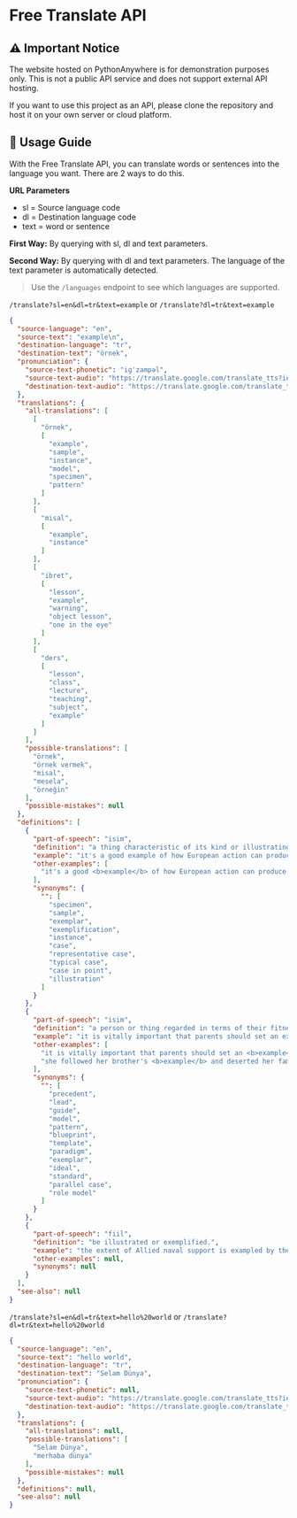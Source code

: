 # Free Translate API

## ⚠️ Important Notice

The website hosted on PythonAnywhere is for demonstration purposes only. This is not a public API service and does not support external API hosting.

If you want to use this project as an API, please clone the repository and host it on your own server or cloud platform.

## 📖 Usage Guide

With the Free Translate API, you can translate words or sentences into the language you want. There are 2 ways to do this.

**URL Parameters**

- sl = Source language code
- dl = Destination language code
- text = word or sentence

**First Way:** By querying with sl, dl and text parameters.

**Second Way:** By querying with dl and text parameters. The language of the text parameter is automatically detected.

> Use the `/languages` endpoint to see which languages are supported.

`/translate?sl=en&dl=tr&text=example` or `/translate?dl=tr&text=example`
```json
{
  "source-language": "en",
  "source-text": "example\n",
  "destination-language": "tr",
  "destination-text": "örnek",
  "pronunciation": {
    "source-text-phonetic": "iɡˈzampəl",
    "source-text-audio": "https://translate.google.com/translate_tts?ie=UTF-&&client=tw-ob&tl=en&q=example\n",
    "destination-text-audio": "https://translate.google.com/translate_tts?ie=UTF-&&client=tw-ob&tl=tr&q=örnek"
  },
  "translations": {
    "all-translations": [
      [
        "örnek",
        [
          "example",
          "sample",
          "instance",
          "model",
          "specimen",
          "pattern"
        ]
      ],
      [
        "misal",
        [
          "example",
          "instance"
        ]
      ],
      [
        "ibret",
        [
          "lesson",
          "example",
          "warning",
          "object lesson",
          "one in the eye"
        ]
      ],
      [
        "ders",
        [
          "lesson",
          "class",
          "lecture",
          "teaching",
          "subject",
          "example"
        ]
      ]
    ],
    "possible-translations": [
      "örnek",
      "örnek vermek",
      "misal",
      "mesela",
      "örneğin"
    ],
    "possible-mistakes": null
  },
  "definitions": [
    {
      "part-of-speech": "isim",
      "definition": "a thing characteristic of its kind or illustrating a general rule.",
      "example": "it's a good example of how European action can produce results",
      "other-examples": [
        "it's a good <b>example</b> of how European action can produce results"
      ],
      "synonyms": {
        "": [
          "specimen",
          "sample",
          "exemplar",
          "exemplification",
          "instance",
          "case",
          "representative case",
          "typical case",
          "case in point",
          "illustration"
        ]
      }
    },
    {
      "part-of-speech": "isim",
      "definition": "a person or thing regarded in terms of their fitness to be imitated or the likelihood of their being imitated.",
      "example": "it is vitally important that parents should set an example",
      "other-examples": [
        "it is vitally important that parents should set an <b>example</b>",
        "she followed her brother's <b>example</b> and deserted her family"
      ],
      "synonyms": {
        "": [
          "precedent",
          "lead",
          "guide",
          "model",
          "pattern",
          "blueprint",
          "template",
          "paradigm",
          "exemplar",
          "ideal",
          "standard",
          "parallel case",
          "role model"
        ]
      }
    },
    {
      "part-of-speech": "fiil",
      "definition": "be illustrated or exemplified.",
      "example": "the extent of Allied naval support is exampled by the navigational specialists provided",
      "other-examples": null,
      "synonyms": null
    }
  ],
  "see-also": null
}
```

`/translate?sl=en&dl=tr&text=hello%20world` or `/translate?dl=tr&text=hello%20world`
```json
{
  "source-language": "en",
  "source-text": "hello world",
  "destination-language": "tr",
  "destination-text": "Selam Dünya",
  "pronunciation": {
    "source-text-phonetic": null,
    "source-text-audio": "https://translate.google.com/translate_tts?ie=UTF-&&client=tw-ob&tl=en&q=hello%20world",
    "destination-text-audio": "https://translate.google.com/translate_tts?ie=UTF-&&client=tw-ob&tl=tr&q=Selam%20Dünya"
  },
  "translations": {
    "all-translations": null,
    "possible-translations": [
      "Selam Dünya",
      "merhaba dünya"
    ],
    "possible-mistakes": null
  },
  "definitions": null,
  "see-also": null
}

```
